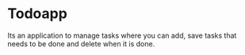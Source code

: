 # Todoapp
Its an application to manage tasks where you can add, save tasks that needs to be done and delete when it is done.
